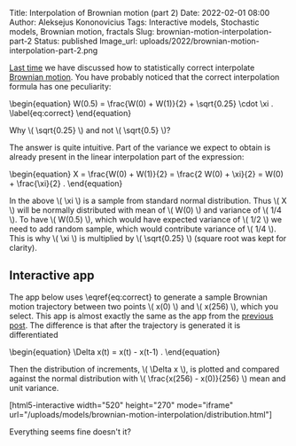 Title: Interpolation of Brownian motion (part 2)
Date: 2022-02-01 08:00
Author: Aleksejus Kononovicius
Tags: Interactive models, Stochastic models, Brownian motion, fractals
Slug: brownian-motion-interpolation-part-2
Status: published
Image_url: uploads/2022/brownian-motion-interpolation-part-2.png

[Last time]({filename}/articles/2022/brownian-motion-interpolation.md) we
have discussed how to statistically correct interpolate [Brownian
motion](/tag/brownian-motion). You have probably noticed that the correct
interpolation formula has one peculiarity:

\begin{equation}
    W(0.5) = \frac{W(0) + W(1)}{2} + \sqrt{0.25} \cdot \xi .
    \label{eq:correct}
\end{equation}

Why \\\( \sqrt{0.25} \\\) and not \\\( \sqrt{0.5} \\\)?
<!--more-->

The answer is quite intuitive. Part of the variance we expect to obtain is
already present in the linear interpolation part of the expression:

\begin{equation}
    X = \frac{W(0) + W(1)}{2} = \frac{2 W(0) + \xi}{2} = W(0) +
    \frac{\xi}{2} .
\end{equation}

In the above \\\( \xi \\\) is a sample from standard normal distribution.
Thus \\\( X \\\) will be normally distributed with mean of \\\( W(0) \\\)
and variance of \\\( 1/4 \\\). To have \\\( W(0.5) \\\), which would have
expected variance of \\\( 1/2 \\\) we need to add random sample, which would
contribute variance of \\\( 1/4 \\\). This is why \\\( \xi \\\) is
multiplied by \\\( \sqrt{0.25} \\\) (square root was kept for clarity).

## Interactive app

The app below uses \eqref{eq:correct} to generate a sample Brownian motion
trajectory between two points \\\( x(0) \\\) and \\\( x(256) \\\), which you
select. This app is almost exactly the same as the app from the [previous
post]({filename}/articles/2022/brownian-motion-interpolation.md).  The
difference is that after the trajectory is generated it is differentiated

\begin{equation}
    \Delta x(t) = x(t) - x(t-1) .
\end{equation}

Then the distribution of increments, \\\( \Delta x \\\), is plotted and
compared against the normal distribution with
\\\( \frac{x(256) - x(0)}{256} \\\) mean and unit variance.

[html5-interactive width="520" height="270" mode="iframe"
url="/uploads/models/brownian-motion-interpolation/distribution.html"]

Everything seems fine doesn't it?
